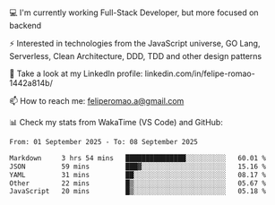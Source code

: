 💻 I'm currently working Full-Stack Developer, but more focused on backend

⚡ Interested in technologies from the JavaScript universe, GO Lang, Serverless, Clean Architecture, DDD, TDD and other design patterns

👥 Take a look at my LinkedIn profile: linkedin.com/in/felipe-romao-1442a814b/

📫 How to reach me: feliperomao.a@gmail.com

📊 Check my stats from WakaTime (VS Code) and GitHub:

<!--START_SECTION:waka-->

```txt
From: 01 September 2025 - To: 08 September 2025

Markdown     3 hrs 54 mins   ███████████████░░░░░░░░░░   60.01 %
JSON         59 mins         ███▓░░░░░░░░░░░░░░░░░░░░░   15.16 %
YAML         31 mins         ██░░░░░░░░░░░░░░░░░░░░░░░   08.17 %
Other        22 mins         █▒░░░░░░░░░░░░░░░░░░░░░░░   05.67 %
JavaScript   20 mins         █▒░░░░░░░░░░░░░░░░░░░░░░░   05.18 %
```

<!--END_SECTION:waka-->
